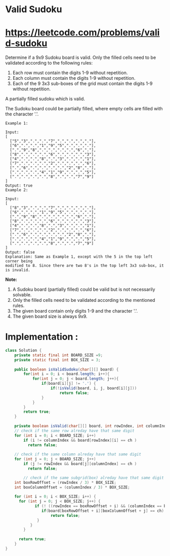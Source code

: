 # Valid Sudoku
# https://leetcode.com/problems/valid-sudoku

Determine if a 9x9 Sudoku board is valid. Only the filled cells need to be validated according to the following rules:

1. Each row must contain the digits 1-9 without repetition.
2. Each column must contain the digits 1-9 without repetition.
3. Each of the 9 3x3 sub-boxes of the grid must contain the digits 1-9 without repetition.

A partially filled sudoku which is valid.

The Sudoku board could be partially filled, where empty cells are filled with the character '.'.
```
Example 1:

Input:
[
  ["5","3",".",".","7",".",".",".","."],
  ["6",".",".","1","9","5",".",".","."],
  [".","9","8",".",".",".",".","6","."],
  ["8",".",".",".","6",".",".",".","3"],
  ["4",".",".","8",".","3",".",".","1"],
  ["7",".",".",".","2",".",".",".","6"],
  [".","6",".",".",".",".","2","8","."],
  [".",".",".","4","1","9",".",".","5"],
  [".",".",".",".","8",".",".","7","9"]
]
Output: true
Example 2:

Input:
[
  ["8","3",".",".","7",".",".",".","."],
  ["6",".",".","1","9","5",".",".","."],
  [".","9","8",".",".",".",".","6","."],
  ["8",".",".",".","6",".",".",".","3"],
  ["4",".",".","8",".","3",".",".","1"],
  ["7",".",".",".","2",".",".",".","6"],
  [".","6",".",".",".",".","2","8","."],
  [".",".",".","4","1","9",".",".","5"],
  [".",".",".",".","8",".",".","7","9"]
]
Output: false
Explanation: Same as Example 1, except with the 5 in the top left corner being 
modified to 8. Since there are two 8's in the top left 3x3 sub-box, it is invalid.
```
**Note:**

1. A Sudoku board (partially filled) could be valid but is not necessarily solvable.
2. Only the filled cells need to be validated according to the mentioned rules.
3. The given board contain only digits 1-9 and the character '.'.
4. The given board size is always 9x9.


# Implementation :

```java
class Solution {
    private static final int BOARD_SIZE =9;
    private static final int BOX_SIZE = 3;
    
    public boolean isValidSudoku(char[][] board) {
        for(int i = 0; i < board.length; i++){
            for(int j = 0; j < board.length; j++){
                if(board[i][j] != '.') {
                    if(!isValid(board, i, j, board[i][j]))
                        return false;
                }
            }
        }
        return true;
    }
    
    private boolean isValid(char[][] board, int rowIndex, int columnIndex, char ch) {
	// check if the same row alreday have that same digit
	for (int i = 0; i < BOARD_SIZE; i++) 
	    if (i != columnIndex && board[rowIndex][i] == ch )
	      return false;
		
	// check if the same column alreday have that same digit
	for (int j = 0; j < BOARD_SIZE; j++) 
	    if (j != rowIndex && board[j][columnIndex] == ch )
	      return false;

        // check if the same subgrid(box) alreday have that same digit
	int boxRowOffset = (rowIndex / 3) * BOX_SIZE;
	int boxColumnOffset = (columnIndex / 3) * BOX_SIZE;
		
	for (int i = 0; i < BOX_SIZE; i++) {
	  for (int j = 0; j < BOX_SIZE; j++) {
             if (! ((rowIndex == boxRowOffset + i) && (columnIndex == boxColumnOffset + j )) ) {
                if(board[boxRowOffset + i][boxColumnOffset + j] == ch)
                    return false;
              }    
           }
        }	
     
      return true;
    }
}
```
